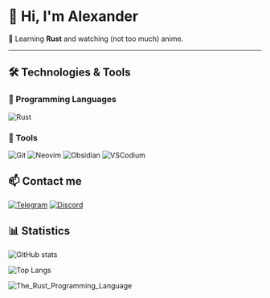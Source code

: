 # 👋 Hi, I'm Alexander

🚀 Learning **Rust** and watching (not too much) anime.

---

## 🛠 Technologies & Tools

### 🧠 Programming Languages

![Rust](https://img.shields.io/badge/Rust-fabd2f?style=for-the-badge&logo=rust&logoColor=white&labelColor=282828)

### 🔧 Tools

![Git](https://img.shields.io/badge/Git-fe8019?style=for-the-badge&logo=git&logoColor=white&labelColor=282828)
![Neovim](https://img.shields.io/badge/Neovim-b8bb26?style=for-the-badge&logo=neovim&logoColor=white&labelColor=282828)
![Obsidian](https://img.shields.io/badge/Obsidian-d3869b?style=for-the-badge&logo=obsidian&logoColor=white&labelColor=282828)
![VSCodium](https://img.shields.io/badge/VSCodium-83a598?style=for-the-badge&logo=vscodium&logoColor=white&labelColor=282828)

## 📫 Contact me
[![Telegram](https://img.shields.io/badge/Telegram-83a598?style=for-the-badge&logo=telegram&logoColor=white&labelColor=282828)](https://t.me/PinkFlowerDelivery)
[![Discord](https://img.shields.io/badge/Discord-d3869b?style=for-the-badge&logo=discord&logoColor=white&labelColor=282828)](https://discord.com/users/1143528578621902958)

## 📊 Statistics
![GitHub stats](https://github-readme-stats.vercel.app/api?username=pinkflowerdelivery&show_icons=true&theme=gruvbox)

![Top Langs](https://github-readme-stats.vercel.app/api/top-langs/?username=pinkflowerdelivery&hide_progress=true)

![The_Rust_Programming_Language](https://github.com/user-attachments/assets/d4abf9bc-4960-4feb-9fbb-25b54a8961e1)







